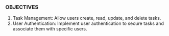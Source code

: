 ### OBJECTIVES

1. Task Management: Allow users create, read, update, and delete tasks.
2. User Authentication: Implement user authentication to secure tasks and associate them with specific users.


